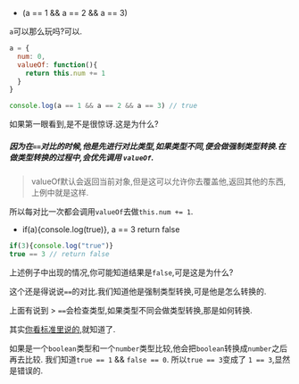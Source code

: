 - (a == 1 && a == 2 && a == 3)

`a`可以那么玩吗?可以.

```javascript
a = {
  num: 0,
  valueOf: function(){
    return this.num += 1
  }
}

console.log(a == 1 && a == 2 && a == 3) // true
```

如果第一眼看到,是不是很惊讶.这是为什么?

##### 因为在`==`对比的时候,他是先进行对比类型,如果类型不同,便会做强制类型转换.在做类型转换的过程中,会优先调用 `valueOf`.

> valueOf默认会返回当前对象,但是这可以允许你去覆盖他,返回其他的东西,上例中就是这样.

所以每对比一次都会调用`valueOf`去做`this.num += 1`.


- if(a){console.log(true)}, a == 3 return false

```javascript
if(3){console.log("true")}
true == 3 // return false
```
上述例子中出现的情况,你可能知道结果是`false`,可是这是为什么?

这个还是得说说`==`的对比.我们知道他是强制类型转换,可是他是怎么转换的.

上面有说到 > `==`会检查类型,如果类型不同会做类型转换,那是如何转换.

其实[你看标准里说的](http://www.ecma-international.org/ecma-262/#sec-abstract-equality-comparison),就知道了.

如果是一个`boolean`类型和一个`number`类型比较,他会把`boolean`转换成`number`之后再去比较.
我们知道`true == 1` && `false == 0`. 所以`true == 3`变成了 `1 == 3`,显然是错误的.
